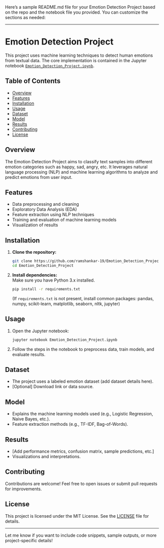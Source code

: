Here’s a sample README.md file for your Emotion Detection Project based on the repo and the notebook file you provided. You can customize the sections as needed:

---

# Emotion Detection Project

This project uses machine learning techniques to detect human emotions from textual data. The core implementation is contained in the Jupyter notebook [`Emotion_Detection_Project.ipynb`](Emotion_Detection_Project.ipynb).

## Table of Contents

- [Overview](#overview)
- [Features](#features)
- [Installation](#installation)
- [Usage](#usage)
- [Dataset](#dataset)
- [Model](#model)
- [Results](#results)
- [Contributing](#contributing)
- [License](#license)

## Overview

The Emotion Detection Project aims to classify text samples into different emotion categories such as happy, sad, angry, etc. It leverages natural language processing (NLP) and machine learning algorithms to analyze and predict emotions from user input.

## Features

- Data preprocessing and cleaning
- Exploratory Data Analysis (EDA)
- Feature extraction using NLP techniques
- Training and evaluation of machine learning models
- Visualization of results

## Installation

1. **Clone the repository:**
   ```bash
   git clone https://github.com/ramshankar-19/Emotion_Detection_Project.git
   cd Emotion_Detection_Project
   ```

2. **Install dependencies:**  
   Make sure you have Python 3.x installed.
   ```bash
   pip install -r requirements.txt
   ```
   (If `requirements.txt` is not present, install common packages: pandas, numpy, scikit-learn, matplotlib, seaborn, nltk, jupyter)

## Usage

1. Open the Jupyter notebook:
   ```bash
   jupyter notebook Emotion_Detection_Project.ipynb
   ```

2. Follow the steps in the notebook to preprocess data, train models, and evaluate results.

## Dataset

- The project uses a labeled emotion dataset (add dataset details here).
- [Optional] Download link or data source.

## Model

- Explains the machine learning models used (e.g., Logistic Regression, Naive Bayes, etc.).
- Feature extraction methods (e.g., TF-IDF, Bag-of-Words).

## Results

- [Add performance metrics, confusion matrix, sample predictions, etc.]
- Visualizations and interpretations.

## Contributing

Contributions are welcome! Feel free to open issues or submit pull requests for improvements.

## License

This project is licensed under the MIT License. See the [LICENSE](LICENSE) file for details.

---

Let me know if you want to include code snippets, sample outputs, or more project-specific details!
